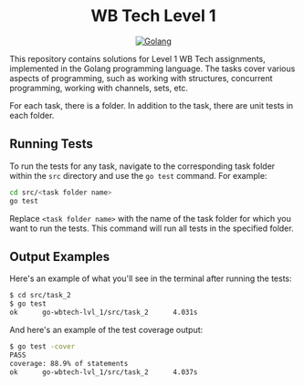 <h1 align="center">WB Tech Level 1</h1>

<p align="center">
  <a href="https://golang.org/"><img alt="Golang" src="https://badgen.net/badge/language/Golang/blue"></a>
</p>

This repository contains solutions for Level 1 WB Tech assignments, implemented in the Golang programming language. The tasks cover various aspects of programming, such as working with structures, concurrent programming, working with channels, sets, etc.

For each task, there is a folder. In addition to the task, there are unit tests in each folder.

## Running Tests

To run the tests for any task, navigate to the corresponding task folder within the `src` directory and use the `go test` command. For example:

```bash
cd src/<task folder name>
go test
```

Replace `<task folder name>` with the name of the task folder for which you want to run the tests. This command will run all tests in the specified folder.

## Output Examples

Here's an example of what you'll see in the terminal after running the tests:

```bash
$ cd src/task_2
$ go test
ok      go-wbtech-lvl_1/src/task_2      4.031s
```

And here's an example of the test coverage output:

```bash
$ go test -cover
PASS
coverage: 88.9% of statements
ok      go-wbtech-lvl_1/src/task_2      4.037s
```

